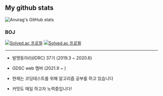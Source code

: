 ## My github stats 
![Anurag's GitHub
stats](https://github-readme-stats.vercel.app/api?username=ehrwk)

### BOJ
[![Solved.ac
프로필](http://mazassumnida.wtf/api/v2/generate_badge?boj=ehrwk133)](https://solved.ac/ehrwk133)
[![Solved.ac
프로필](http://mazassumnida.wtf/api/mini/generate_badge?boj=ehrwk133)](https://github.com/mazassumnida/ehrwk133)
- - -

* 발명동아리(IDRC) 37기 (2019.3 ~ 2020.6)
* GDSC web 멤버 (2021.9 ~ )

* 현재는 코딩테스트를 위해 알고리즘 공부를 하고 있습니다
* 커밋도 매일 하고자 노력중입니다!
